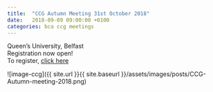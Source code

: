 ```yaml
---
title:  "CCG Autumn Meeting 31st October 2018"
date:   2018-09-09 09:00:00 +0100
categories: bca ccg meetings
---
```


Queen’s University, Belfast  
Registration now open!  
To register, [click here](https://www.eventbrite.co.uk/e/chemical-crystallography-central-facilities-tickets-49888768650)


![image-ccg]({{ site.url }}{{ site.baseurl }}/assets/images/posts/CCG-Autumn-meeting-2018.png)

